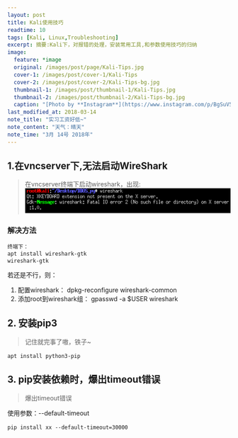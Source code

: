 ```yaml
---
layout: post
title: Kali使用技巧
readtime: 10
tags: [Kali, Linux,Troubleshooting]
excerpt: 摘要:Kali下，对报错的处理，安装常用工具,和参数使用技巧的归纳
image:
  feature: *image
  original: /images/post/page/Kali-Tips.jpg
  cover-1: /images/post/cover-1/Kali-Tips
  cover-2: /images/post/cover-2/Kali-Tips-bg.jpg
  thumbnail-1: /images/post/thumbnail-1/Kali-Tips.jpg
  thumbnail-2: /images/post/thumbnail-2/Kali-Tips-bg.jpg
  caption: "[Photo by **Instagram**](https://www.instagram.com/p/BgSuV5Vgpd1/)"
last_modified_at: 2018-03-14
note_title: "实习工资好低~"
note_content: "天气：晴天"
note_time: "3月 14号 2018年"
---
```

## 1.在vncserver下,无法启动WireShark
> 在vncserver终端下启动wireshark，出现:  
> ![](/images/post/posts/tips/2018-3-2-Kali-Tips/1.png)

### 解决方法

```
终端下：
apt install wireshark-gtk
wireshark-gtk
```

若还是不行，则：
1. 配置wireshark：
dpkg-reconfigure wireshark-common
2. 添加root到wireshark组：
gpasswd -a $USER wireshark

## 2. 安装pip3
> 记住就完事了嗷，铁子~

```
apt install python3-pip
```

## 3. pip安装依赖时，爆出timeout错误
> 爆出timeout错误

使用参数：--default-timeout
```
pip install xx --default-timeout=30000
```